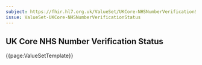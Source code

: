 ```yaml
---
subject: https://fhir.hl7.org.uk/ValueSet/UKCore-NHSNumberVerificationStatus
issue: ValueSet-UKCore-NHSNumberVerificationStatus
---
```

## UK Core NHS Number Verification Status


{{page:ValueSetTemplate}}